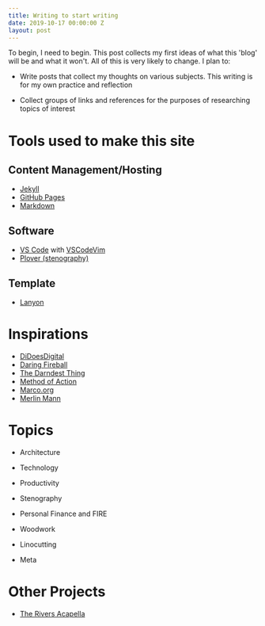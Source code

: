 ```yaml
---
title: Writing to start writing
date: 2019-10-17 00:00:00 Z
layout: post
---
```


To begin, I need to begin. This post collects my first ideas of what this 'blog' will be and what it won't. All of this is very likely to change. I plan to:

* Write posts that collect my thoughts on various subjects. This writing is for my own practice and reflection

* Collect groups of links and references for the purposes of researching topics of interest

# Tools used to make this site

## Content Management/Hosting

* [Jekyll](https://jekyllrb.com/)
* [GitHub Pages](https://pages.github.com/)
* [Markdown](https://daringfireball.net/projects/markdown/)

## Software

* [VS Code](https://code.visualstudio.com/) with [VSCodeVim](https://marketplace.visualstudio.com/items?itemName=vscodevim.vim)
* [Plover (stenography)](http://www.openstenoproject.org/)

## Template

* [Lanyon](http://lanyon.getpoole.com/)

# Inspirations

* [DiDoesDigital](https://didoesdigital.com/)
* [Daring Fireball](https://daringfireball.net/)
* [The Darndest Thing](http://thedarnedestthing.com)
* [Method of Action](https://method.ac/writing/)
* [Marco.org](https://marco.org/)
* [Merlin Mann](http://www.merlinmann.com/)

# Topics

* Architecture

* Technology

* Productivity

* Stenography

* Personal Finance and FIRE

* Woodwork

* Linocutting

* Meta

# Other Projects

* [The Rivers Acapella](https://www.theriversacapella.com)